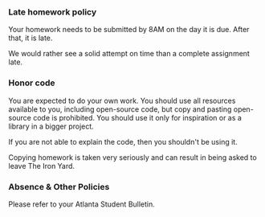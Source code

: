### Late homework policy

Your homework needs to be submitted by 8AM on the day it is due. After that, it is late.

We would rather see a solid attempt on time than a complete assignment late.

### Honor code

You are expected to do your own work. You should use all resources available to you, including open-source code, but copy and pasting open-source code is prohibited. You should use it only for inspiration or as a library in a bigger project.

If you are not able to explain the code, then you shouldn't be using it.

Copying homework is taken very seriously and can result in being asked to leave The Iron Yard.

### Absence & Other Policies

Please refer to your Atlanta Student Bulletin.
